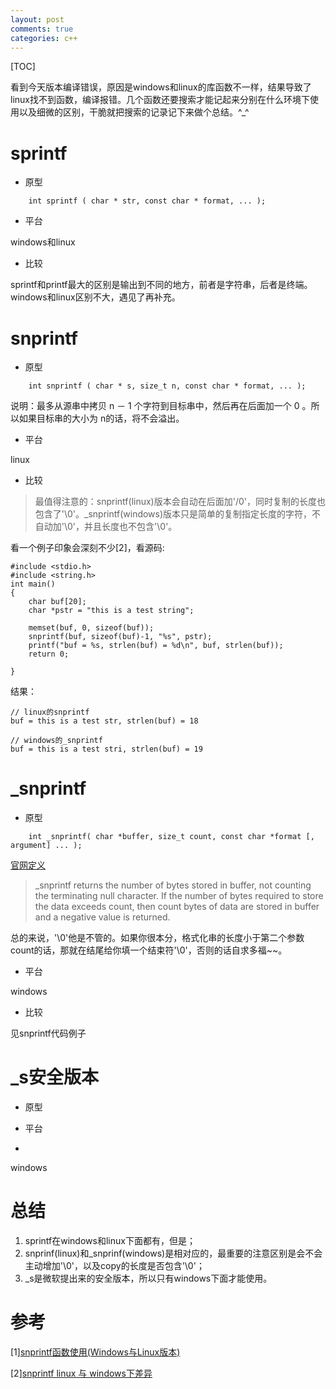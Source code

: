 ```yaml
---
layout: post
comments: true
categories: c++
---
```


[TOC]

看到今天版本编译错误，原因是windows和linux的库函数不一样，结果导致了linux找不到函数，编译报错。几个函数还要搜索才能记起来分别在什么环境下使用以及细微的区别，干脆就把搜索的记录记下来做个总结。^_^

# sprintf
* 原型

```
	int sprintf ( char * str, const char * format, ... );
```

* 平台

windows和linux

* 比较

sprintf和printf最大的区别是输出到不同的地方，前者是字符串，后者是终端。windows和linux区别不大，遇见了再补充。

# snprintf
* 原型

```
	int snprintf ( char * s, size_t n, const char * format, ... );
```

说明：最多从源串中拷贝 n － 1 个字符到目标串中，然后再在后面加一个 0 。所以如果目标串的大小为 n的话，将不会溢出。

* 平台

linux

* 比较

> 最值得注意的：snprintf(linux)版本会自动在后面加'/0'，同时复制的长度也包含了'\0'。_snprintf(windows)版本只是简单的复制指定长度的字符，不自动加'\0'，并且长度也不包含'\0'。

看一个例子印象会深刻不少[2]，看源码:

	#include <stdio.h>
	#include <string.h>
	int main()
	{
	    char buf[20];
	    char *pstr = "this is a test string";
	
	    memset(buf, 0, sizeof(buf));
	    snprintf(buf, sizeof(buf)-1, "%s", pstr);
	    printf("buf = %s, strlen(buf) = %d\n", buf, strlen(buf));
	    return 0;
	
	}

结果：


	// linux的snprintf
	buf = this is a test str, strlen(buf) = 18
	
	// windows的_snprintf
	buf = this is a test stri, strlen(buf) = 19


# _snprintf
* 原型

```
	int _snprintf( char *buffer, size_t count, const char *format [, argument] ... );
```

[官网定义](https://msdn.microsoft.com/en-us/library/aa298594(VS.60).aspx)

> _snprintf returns the number of bytes stored in buffer, not counting the terminating null character. If the number of bytes required to store the data exceeds count, then count bytes of data are stored in buffer and a negative value is returned.

总的来说，'\0'他是不管的。如果你很本分，格式化串的长度小于第二个参数count的话，那就在结尾给你填一个结束符'\0'，否则的话自求多福~~。

* 平台
 
windows

* 比较

见snprintf代码例子

# _s安全版本
* 原型

* 平台
* 
windows

# 总结
1. sprintf在windows和linux下面都有，但是；
2. snprinf(linux)和_snprinf(windows)是相对应的，最重要的注意区别是会不会主动增加'\0'，以及copy的长度是否包含'\0'；
3. _s是微软提出来的安全版本，所以只有windows下面才能使用。

# 参考
[1][snprintf函数使用(Windows与Linux版本)](http://blog.csdn.net/michaelrun/article/details/4222163)

[2][snprintf linux 与 windows下差异](http://blog.csdn.net/perddy/article/details/4291756)